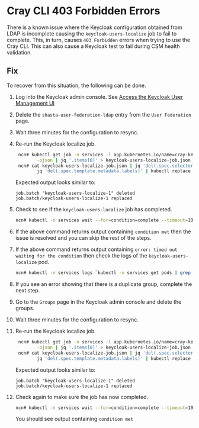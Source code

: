 # Cray CLI 403 Forbidden Errors 

There is a known issue where the Keycloak configuration obtained from LDAP is incomplete causing the `keycloak-users-localize` job to fail to complete. This, in turn, causes `403 Forbidden` errors when trying to use the Cray CLI. This can also cause a Keycloak test to fail during CSM health validation.

## Fix
To recover from this situation, the following can be done. 

1. Log into the Keycloak admin console. See [Access the Keycloak User Management UI](../../operations/security_and_authentication/Access_the_Keycloak_User_Management_UI.md)
1. Delete the `shasta-user-federation-ldap` entry from the `User Federation` page.
1. Wait three minutes for the configuration to resync.
1. Re-run the Keycloak localize job.
   ```bash
    ncn# kubectl get job -n services -l app.kubernetes.io/name=cray-keycloak-users-localize \
           -ojson | jq '.items[0]' > keycloak-users-localize-job.json
    ncn# cat keycloak-users-localize-job.json | jq 'del(.spec.selector)' | \
           jq 'del(.spec.template.metadata.labels)' | kubectl replace --force -f -
    ```
    
    Expected output looks similar to:
    ```text
    job.batch "keycloak-users-localize-1" deleted
    job.batch/keycloak-users-localize-1 replaced
    ```
1. Check to see if the `keycloak-users-localize` job has completed.
    ```bash
    ncn# kubectl -n services wait --for=condition=complete --timeout=10s job/`kubectl -n services get jobs | grep users-localize | awk '{print $1}'`
    ```
1. If the above command returns output containing `condition met` then the issue is resolved and you can skip the rest of the steps.
1. If the above command returns output containing `error: timed out waiting for the condition` then check the logs of the `keycloak-users-localize` pod.
    ```bash
    ncn# kubectl -n services logs `kubectl -n services get pods | grep users-localize | awk '{print $1}'` keycloak-localize
    ```
1. If you see an error showing that there is a duplicate group, complete the next step. 
1. Go to the `Groups` page in the Keycloak admin console and delete the groups. 
1. Wait three minutes for the configuration to resync. 
1. Re-run the Keycloak localize job.
   ```bash
    ncn# kubectl get job -n services -l app.kubernetes.io/name=cray-keycloak-users-localize \
           -ojson | jq '.items[0]' > keycloak-users-localize-job.json
    ncn# cat keycloak-users-localize-job.json | jq 'del(.spec.selector)' | \
           jq 'del(.spec.template.metadata.labels)' | kubectl replace --force -f -
    ```
    
    Expected output looks similar to:
    ```text
    job.batch "keycloak-users-localize-1" deleted
    job.batch/keycloak-users-localize-1 replaced
    ```
1. Check again to make sure the job has now completed.
    ```bash
    ncn# kubectl -n services wait --for=condition=complete --timeout=10s job/`kubectl -n services get jobs | grep users-localize | awk '{print $1}'`
    ```
    You should see output containing `condition met`
